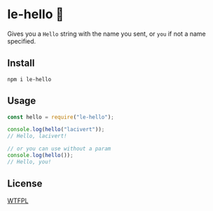 # le-hello 👋

Gives you a `Hello` string with the name you sent, or `you` if not a name specified.

## Install
`npm i le-hello` 

## Usage

``` js
const hello = require("le-hello");

console.log(hello("lacivert"));
// Hello, lacivert!

// or you can use without a param
console.log(hello());
// Hello, you!
```

## License 
[WTFPL](http://www.wtfpl.net/)